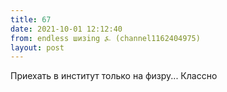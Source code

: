 ```yaml
---
title: 67
date: 2021-10-01 12:12:40
from: endless шизing ⍼ (channel1162404975)
layout: post
---
```


Приехать в институт только на физру... Классно
